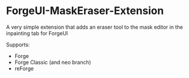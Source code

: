 # ForgeUI-MaskEraser-Extension
A very simple extension that adds an eraser tool to the mask editor in the inpainting tab for ForgeUI

Supports:
- Forge
- Forge Classic (and neo branch)
- reForge
